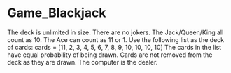 # Game_Blackjack
The deck is unlimited in size.
There are no jokers.
The Jack/Queen/King all count as 10.
The Ace can count as 11 or 1.
Use the following list as the deck of cards:
cards = [11, 2, 3, 4, 5, 6, 7, 8, 9, 10, 10, 10, 10]
The cards in the list have equal probability of being drawn.
Cards are not removed from the deck as they are drawn.
The computer is the dealer.
